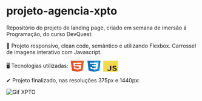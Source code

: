 # projeto-agencia-xpto
Repositório do projeto de landing page, criado em semana de imersão á Programação, do curso DevQuest.

📝 Projeto responsivo, clean code, semântico e utilizando Flexbox. Carrossel de imagens interativo com Javascript.

🖥 Tecnologias utilizadas:
  <img align="center" alt="HTML" height="30" width="40" src="https://raw.githubusercontent.com/devicons/devicon/master/icons/html5/html5-original.svg">
  <img align="center" alt="CSS" height="30" width="40" src="https://raw.githubusercontent.com/devicons/devicon/master/icons/css3/css3-original.svg">
  <img align="center" alt="JS" height="30" width="40" src="https://raw.githubusercontent.com/devicons/devicon/master/icons/javascript/javascript-original.svg">
  
✔ Projeto finalizado, nas resoluções 375px e 1440px:

![Gif XPTO](https://user-images.githubusercontent.com/97855964/169545208-de395f3b-85ab-4f6f-911f-ad3d67b94e49.gif)
